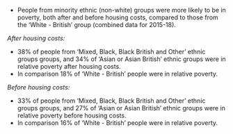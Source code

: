 -   People from minority ethnic (non-white) groups were more likely to
    be in poverty, both after and before housing costs, compared to
    those from the ‘White - British’ group (combined data for 2015-18).

*After housing costs:*

-   38% of people from ‘Mixed, Black, Black British and Other’ ethnic
    groups groups, and 34% of ‘Asian or Asian British’ ethnic groups
    were in relative poverty after housing costs.
-   In comparison 18% of ‘White - British’ people were in relative
    poverty.

*Before housing costs:*

-   33% of people from ‘Mixed, Black, Black British and Other’ ethnic
    groups groups, and 27% of ‘Asian or Asian British’ ethnic groups
    were in relative poverty before housing costs.
-   In comparison 16% of ‘White - British’ people were in relative
    poverty.
